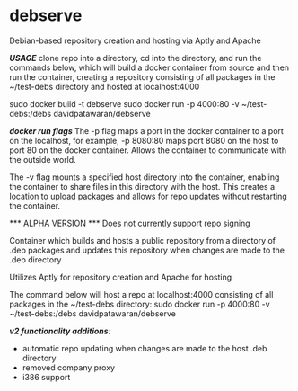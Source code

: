 # debserve
Debian-based repository creation and hosting via Aptly and Apache

***USAGE***
clone repo into a directory, cd into the directory, and run the commands below, which will build a docker container from source and then run the container, creating a repository consisting of all packages in the ~/test-debs directory and hosted at localhost:4000

sudo docker build -t debserve
sudo docker run -p 4000:80 -v ~/test-debs:/debs davidpatawaran/debserve

***docker run flags***
The -p flag maps a port in the docker container to a port on the localhost, for example, -p 8080:80 maps port 8080 on the host to port 80 on the docker container. Allows the container to communicate with the outside world.

The -v flag mounts a specified host directory into the container, enabling the container to share files in this directory with the host. This creates a location to upload packages and allows for repo updates without restarting the container.

*** ALPHA VERSION ***
Does not currently support repo signing

Container which builds and hosts a public repository from a directory of .deb packages and updates this repository when changes are made to the .deb directory

Utilizes Aptly for repository creation and Apache for hosting

The command below will host a repo at localhost:4000 consisting of all packages in the ~/test-debs directory:
sudo docker run -p 4000:80 -v ~/test-debs:/debs davidpatawaran/debserve

***v2 functionality additions:***
- automatic repo updating when changes are made to the host .deb directory
- removed company proxy
- i386 support
